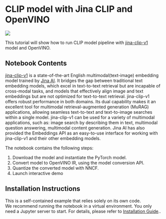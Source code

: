 # CLIP model with Jina CLIP and OpenVINO

<img referrerpolicy="no-referrer-when-downgrade" src="https://static.scarf.sh/a.png?x-pxid=5b5a4db0-7875-4bfb-bdbd-01698b5b1a77&file=notebooks/jina-clip/README.md" />

This tutorial will show how to run CLIP model pipeline with [jina-clip-v1](https://huggingface.co/jinaai/jina-clip-v1) model and OpenVINO.

## Notebook Contents

[jina-clip-v1](https://huggingface.co/jinaai/jina-clip-v1) is a state-of-the-art English multimodal(text-image) embedding model trained by [Jina AI](https://aimodels.fyi/creators/huggingFace/jinaai). It bridges the gap between traditional text embedding models, which excel in text-to-text retrieval but are incapable of cross-modal tasks, and models that effectively align image and text embeddings but are not optimized for text-to-text retrieval. jina-clip-v1 offers robust performance in both domains. Its dual capability makes it an excellent tool for multimodal retrieval-augmented generation (MuRAG) applications, allowing seamless text-to-text and text-to-image searches within a single model. jina-clip-v1 can be used for a variety of multimodal applications, such as: image search by describing them in text, multimodal question answering, multimodal content generation. Jina AI has also provided the Embeddings API as an easy-to-use interface for working with jina-clip-v1 and their other embedding models.

The notebook contains the following steps:
1. Download the model and instantiate the PyTorch model.
2. Convert model to OpenVINO IR, using the model conversion API.
3. Quantize the converted model with NNCF.
4. Launch interactive demo


## Installation Instructions

This is a self-contained example that relies solely on its own code.</br>
We recommend running the notebook in a virtual environment. You only need a Jupyter server to start.
For details, please refer to [Installation Guide](../../README.md)..
